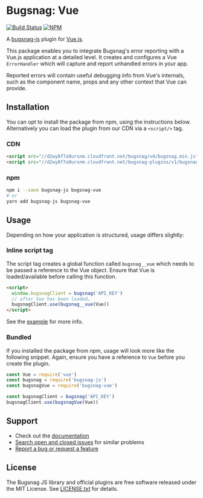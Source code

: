 # Bugsnag: Vue

[![Build Status](https://travis-ci.org/bugsnag/bugsnag-vue.svg?branch=master)](https://travis-ci.org/bugsnag/bugsnag-vue)
[![NPM](https://img.shields.io/npm/v/bugsnag-vue.svg)](https://npmjs.org/package/bugsnag-vue)

A [bugsnag-js](https://github.com/bugsnag/bugsnag-js) plugin for [Vue.js](https://vuejs.org/).

This package enables you to integrate Bugsnag's error reporting with a Vue.js application at a detailed level. It creates and configures a Vue `ErrorHandler` which will capture and report unhandled errors in your app.

Reported errors will contain useful debugging info from Vue's internals, such as the component name, props and any other context that Vue can provide.

## Installation

You can opt to install the package from npm, using the instructions below. Alternatively you can load the plugin from our CDN via a `<script/>` tag.

### CDN

```html
<script src="//d2wy8f7a9ursnm.cloudfront.net/bugsnag/v4/bugsnag.min.js"></script>
<script src="//d2wy8f7a9ursnm.cloudfront.net/bugsnag-plugins/v1/bugsnag-vue.min.js"></script>
```

### npm

```sh
npm i --save bugsnag-js bugsnag-vue
# or
yarn add bugsnag-js bugsnag-vue
```

## Usage

Depending on how your application is structured, usage differs slightly:

### Inline script tag

The script tag creates a global function called `bugsnag__vue` which needs to be passed a reference to the Vue object. Ensure that Vue is loaded/available before calling this function.

```html
<script>
  window.bugsnagClient = bugsnag('API_KEY')
  // after Vue has been loaded…
  bugsnagClient.use(bugsnag__vue(Vue))
</script>
```

See the [example](example) for more info.

### Bundled

If you installed the package from npm, usage will look more like the following snippet. Again, ensure you have a reference to `Vue` before you create the plugin.

```js
const Vue = require('vue')
const bugsnag = require('bugsnag-js')
const bugsnagVue = require('bugsnag-vue')

const bugsnagClient = bugsnag('API_KEY')
bugsnagClient.use(bugsnagVue(Vue))
```

## Support

* Check out the [documentation](https://docs.bugsnag.com/platforms/browsers/)
* [Search open and closed issues](https://github.com/bugsnag/bugsnag-react/issues?q=is%3Aissue) for similar problems
* [Report a bug or request a feature](https://github.com/bugsnag/bugsnag-react/issues/new)

## License

The Bugsnag JS library and official plugins are free software released under the MIT License. See [LICENSE.txt](LICENSE.txt) for details.
